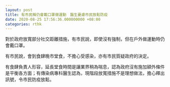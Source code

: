 ```yaml
---
layout: post
title: 有市民稱仍會戴口罩做運動　醫生憂慮市民放鬆防疫
date: 2020-08-25 17:56:36.000000000 +08:00
categories: rthk
---
```


對於政府放寬部分社交距離措施，有市民說，即使沒有強制，但在戶外做運動時仍會戴口罩。

有市民說，會到食肆晚市堂食，不擔心受感染，亦有市民質疑政府的決定。

有食肆負責人形容，延長堂食時間是讓業界稍為喘息，認為政府沒有施加額外條件是平衡各方面；有傳染病專科醫生認為，現階段放寬措施不是理想做法，擔心釋出訊號，令市民防疫放鬆。

